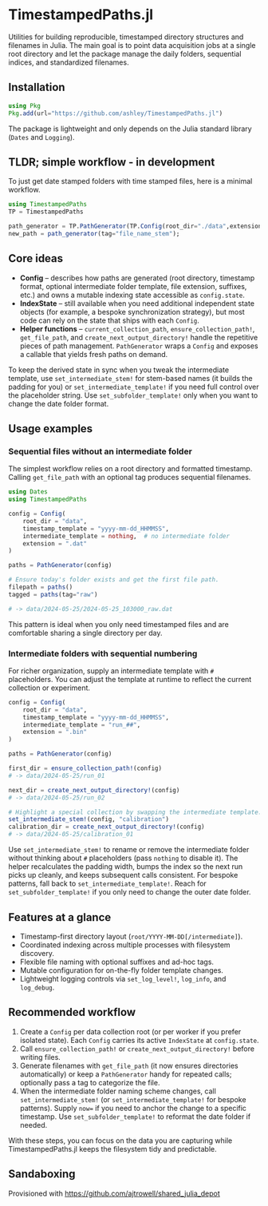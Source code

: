 # TimestampedPaths.jl

Utilities for building reproducible, timestamped directory structures and filenames in Julia. The main goal is to point data acquisition jobs at a single root directory and let the package manage the daily folders, sequential indices, and standardized filenames.

## Installation

```julia
using Pkg
Pkg.add(url="https://github.com/ashley/TimestampedPaths.jl")
```

The package is lightweight and only depends on the Julia standard library (`Dates` and `Logging`).

## TLDR; simple workflow - in development
To just get date stamped folders with time stamped files, 
here is a minimal workflow.
```julia
using TimestampedPaths
TP = TimestampedPaths

path_generator = TP.PathGenerator(TP.Config(root_dir="./data",extension=".dat"))
new_path = path_generator(tag="file_name_stem");
```

## Core ideas

- **Config** – describes how paths are generated (root directory, timestamp format, optional intermediate folder template, file extension, suffixes, etc.) and owns a mutable indexing state accessible as `config.state`.
- **IndexState** – still available when you need additional independent state objects (for example, a bespoke synchronization strategy), but most code can rely on the state that ships with each `Config`.
- **Helper functions** – `current_collection_path`, `ensure_collection_path!`, `get_file_path`, and `create_next_output_directory!` handle the repetitive pieces of path management. `PathGenerator` wraps a `Config` and exposes a callable that yields fresh paths on demand.

To keep the derived state in sync when you tweak the intermediate template, use `set_intermediate_stem!` for stem-based names (it builds the padding for you) or `set_intermediate_template!` if you need full control over the placeholder string. Use `set_subfolder_template!` only when you want to change the date folder format.

## Usage examples

### Sequential files without an intermediate folder

The simplest workflow relies on a root directory and formatted timestamp. Calling `get_file_path` with an optional tag produces sequential filenames.

```julia
using Dates
using TimestampedPaths

config = Config(
    root_dir = "data",
    timestamp_template = "yyyy-mm-dd_HHMMSS",
    intermediate_template = nothing,  # no intermediate folder
    extension = ".dat"
)

paths = PathGenerator(config)

# Ensure today's folder exists and get the first file path.
filepath = paths()
tagged = paths(tag="raw")

# -> data/2024-05-25/2024-05-25_103000_raw.dat
```

This pattern is ideal when you only need timestamped files and are comfortable sharing a single directory per day.

### Intermediate folders with sequential numbering

For richer organization, supply an intermediate template with `#` placeholders. You can adjust the template at runtime to reflect the current collection or experiment.

```julia
config = Config(
    root_dir = "data",
    timestamp_template = "yyyy-mm-dd_HHMMSS",
    intermediate_template = "run_##",
    extension = ".bin"
)

paths = PathGenerator(config)

first_dir = ensure_collection_path!(config)
# -> data/2024-05-25/run_01

next_dir = create_next_output_directory!(config)
# -> data/2024-05-25/run_02

# Highlight a special collection by swapping the intermediate template.
set_intermediate_stem!(config, "calibration")
calibration_dir = create_next_output_directory!(config)
# -> data/2024-05-25/calibration_01
```

Use `set_intermediate_stem!` to rename or remove the intermediate folder without thinking about `#` placeholders (pass `nothing` to disable it). The helper recalculates the padding width, bumps the index so the next run picks up cleanly, and keeps subsequent calls consistent. For bespoke patterns, fall back to `set_intermediate_template!`. Reach for `set_subfolder_template!` if you only need to change the outer date folder.

## Features at a glance

- Timestamp-first directory layout (`root/YYYY-MM-DD[/intermediate]`).
- Coordinated indexing across multiple processes with filesystem discovery.
- Flexible file naming with optional suffixes and ad-hoc tags.
- Mutable configuration for on-the-fly folder template changes.
- Lightweight logging controls via `set_log_level!`, `log_info`, and `log_debug`.

## Recommended workflow

1. Create a `Config` per data collection root (or per worker if you prefer isolated state). Each `Config` carries its active `IndexState` at `config.state`.
2. Call `ensure_collection_path!` or `create_next_output_directory!` before writing files.
3. Generate filenames with `get_file_path` (it now ensures directories automatically) or keep a `PathGenerator` handy for repeated calls; optionally pass a tag to categorize the file.
4. When the intermediate folder naming scheme changes, call `set_intermediate_stem!` (or `set_intermediate_template!` for bespoke patterns). Supply `now=` if you need to anchor the change to a specific timestamp. Use `set_subfolder_template!` to reformat the date folder if needed.

With these steps, you can focus on the data you are capturing while TimestampedPaths.jl keeps the filesystem tidy and predictable.

## Sandaboxing
Provisioned with
https://github.com/ajtrowell/shared_julia_depot
